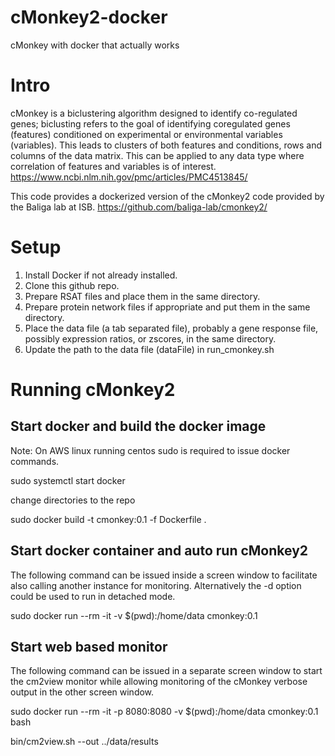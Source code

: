 # cMonkey2-docker
cMonkey with docker that actually works

# Intro
cMonkey is a biclustering algorithm designed to identify co-regulated genes; biclusting refers to the goal of identifying coregulated genes (features) conditioned on experimental or environmental variables (variables). This leads to clusters of both features and conditions, rows and columns of the data matrix.  This can be applied to any data type where correlation of features and variables is of interest.  
https://www.ncbi.nlm.nih.gov/pmc/articles/PMC4513845/  

This code provides a dockerized version of the cMonkey2 code provided by the Baliga lab at ISB.
https://github.com/baliga-lab/cmonkey2/


# Setup
1. Install Docker if not already installed.
2. Clone this github repo.
3. Prepare RSAT files and place them in the same directory.
4. Prepare protein network files if appropriate and put them in the same directory.
5. Place the data file (a tab separated file), probably a gene response file, possibly expression ratios, or zscores, in the same directory.
6. Update the path to the data file (dataFile) in run_cmonkey.sh

# Running cMonkey2
## Start docker and build the docker image
Note: On AWS linux running centos sudo is required to issue docker commands.

sudo systemctl start docker

change directories to the repo

sudo docker build -t cmonkey:0.1 -f Dockerfile .

## Start docker container and auto run cMonkey2
The following command can be issued inside a screen window to facilitate also calling another instance for monitoring.  Alternatively the -d option could be used to run in detached mode.

sudo docker run --rm -it -v $(pwd):/home/data cmonkey:0.1

## Start web based monitor
The following command can be issued in a separate screen window to start the cm2view monitor while allowing monitoring of the cMonkey verbose output in the other screen window.

sudo docker run --rm -it -p 8080:8080 -v $(pwd):/home/data cmonkey:0.1 bash

bin/cm2view.sh --out ../data/results
